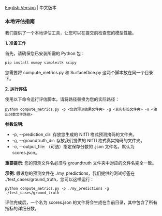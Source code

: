 

[English Version](./README.md) | 中文版本

### **本地评估指南**

我们提供了一个本地评估工具，让您可以在提交前检查您的模型性能。

**1. 准备工作**

首先，请确保您已安装所需的 Python 包：

```bash
pip install numpy simpleitk scipy
```

您需要将 compute_metrics.py 和 SurfaceDice.py 这两个脚本放在同一个目录下。

**2. 运行评估**

使用以下命令运行评估脚本。请将路径替换为您的实际路径：

```
python compute_metrics.py -p <您的预测结果文件夹> -g <真实标签文件夹> -o <输出分数文件路径>
```

**参数说明:**

- -p, --prediction_dir: 存放您生成的 NIfTI 格式预测掩码的文件夹。
- -g, --groundtruth_dir: 存放我们提供的 NIfTI 格式真实掩码的文件夹。
- -o, --output_file: （可选）指定保存分数的 .json 文件名。默认为 scores.json。

**重要提示**: 您的预测文件名必须与 groundtruth 文件夹中对应的文件名完全一致。

**示例:**
假设您的预测文件在 ./my_predictions，我们提供的测试标签在 ./test_cases/ground_truth，您可以这样运行：

```
python compute_metrics.py -p ./my_predictions -g ./test_cases/ground_truth
```

评估完成后，一个名为 scores.json 的文件将会生成在当前目录，其中包含了所有指标的详细分数。